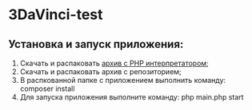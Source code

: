 # 3DaVinci-test

## Установка и запуск приложения:

1. Скачать и распаковать [архив с PHP интерпретатором](https://windows.php.net/download/);
2. Скачать и распаковать архив с репозиторием;
3. В распкованной папке с приложением выполнить команду:
     composer install
4. Для запуска приложения выполните команду:
     php main.php start